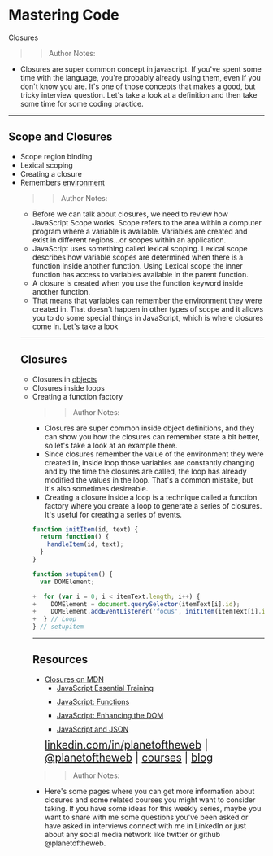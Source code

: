 
<!-- .slide: data-state="title" -->
# Mastering Code
Closures

>> Author Notes:
- Closures are super common concept in javascript. If you've spent some time with the language, you're probably already using them, even if you don't know you are. It's one of those concepts that makes a good, but tricky interview question. Let's take a look at a definition and then take some time for some coding practice.

---

## Scope and Closures
<ul>
<li class="fragment">Scope region binding</li>
<li class="fragment">Lexical scoping</li>
<li class="fragment">Creating a closure</li>
<li class="fragment">Remembers <a href="http://jsbin.com/dizika/3/edit?js,console">environment</a></li>

>> Author Notes:
- Before we can talk about closures, we need to review how JavaScript Scope works. Scope refers to the area within a computer program where a variable is available. Variables are created and exist in different regions...or scopes within an application.
- JavaScript uses something called lexical scoping. Lexical scope describes how variable scopes are determined when there is a function inside another function. Using Lexical scope the inner function has access to variables available in the parent function.
- A closure is created when you use the function keyword inside another function.
- That means that variables can remember the environment they were created in. That doesn't happen in other types of scope and it allows you to do some special things in JavaScript, which is where closures come in. Let's take a look

---

## Closures
<ul>
<li class="fragment">Closures in <a href="http://jsbin.com/xijibiqada/1/edit?js,console">objects</a></li>
<li class="fragment">Closures inside loops</li>
<li class="fragment">Creating a function factory</li>

>> Author Notes:
- Closures are super common inside object definitions, and they can show you how the closures can remember state a bit better, so let's take a look at an example there.
- Since closures remember the value of the environment they were created in, inside loop those variables are constantly changing and by the time the closures are called, the loop has already modified the values in the loop. That's a common mistake, but it's also sometimes desireable.
- Creating a closure inside a loop is a technique called a function factory where you create a loop to generate a series of closures. It's useful for creating a series of events.

```script.js
function initItem(id, text) {
  return function() {
    handleItem(id, text);
  }
}

function setupitem() {
  var DOMElement;

+  for (var i = 0; i < itemText.length; i++) {
+    DOMElement = document.querySelector(itemText[i].id);
+    DOMElement.addEventListener('focus', initItem(itemText[i].id, itemText[i].text));
+  } // Loop
} // setupitem
```

---
## Resources
<ul>
  <li><a href="https://developer.mozilla.org/en-US/docs/Web/JavaScript/Closures">Closures on MDN</a></li>
  <li style="list-style: none;">
    <ul>
      <li style="margin-bottom: 10px"><a href="https://www.linkedin.com/learning/javascript-essential-training?u=104">JavaScript Essential Training</a></li>
      <li style="margin-bottom: 10px"><a href="https://www.linkedin.com/learning/javascript-functions?u=104">JavaScript: Functions</a></li>
      <li style="margin-bottom: 10px"><a href="https://www.linkedin.com/learning/javascript-enhancing-the-dom?u=104">JavaScript: Enhancing the DOM</a></li>
      <li style="margin-bottom: 10px"><a href="https://www.linkedin.com/learning/javascript-and-json?u=104">JavaScript and JSON</a></li>
    </ul>
  <li style="list-style: none; font-size: 1.3rem;"><a href="hhttps://www.linkedin.com/in/planetoftheweb">linkedin.com/in/planetoftheweb</a> | <a href="https://www.twitter.com/planetoftheweb">@planetoftheweb</a> | <a href="https://www.linkedin.com/learning/instructors/ray-villalobos">courses</a> | <a href="https://raybo.org">blog</a></li>
</ul>

>> Author Notes:
- Here's some pages where you can get more information about closures and some related courses you might want to consider taking. If you have some ideas for this weekly series, maybe you want to share with me some questions you've been asked or have asked in interviews connect with me in LinkedIn or just about any social media network like twitter or github @planetoftheweb.
